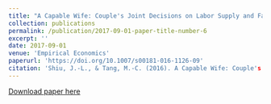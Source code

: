 ```yaml
---
title: "A Capable Wife: Couple's Joint Decisions on Labor Supply and Family Chores"
collection: publications
permalink: /publication/2017-09-01-paper-title-number-6
excerpt: ''
date: 2017-09-01
venue: 'Empirical Economics'
paperurl: 'https://doi.org/10.1007/s00181-016-1126-09'
citation: 'Shiu, J.-L., & Tang, M.-C. (2016). A Capable Wife: Couple's Joint Decisions on Labor Supply and Family Chores. Empirical Economics, 53(2), 827-851.'
---
```


[Download paper here](https://drive.google.com/open?id=0Bz425neBSWI_X0JONjJZMjl4RVE)
